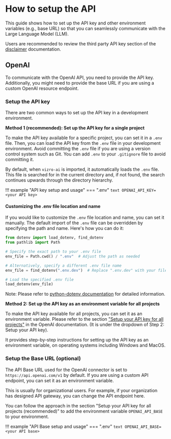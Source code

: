 # How to setup the API

This guide shows how to set up the API key and other environment variables (e.g.,
base URL) so that you can seamlessly communicate with the Large Language Model (LLM).

Users are recommended to review the third party API key section of the [disclaimer](../explanation/disclaimer.md) documentation.

## OpenAI

To communicate with the OpenAI API, you need to provide the API key. Additionally, you
might need to provide the base URL if you are using a custom OpenAI resource endpoint.

### Setup the API key

There are two common ways to set up the API key in a development environment.

**Method 1 (recommended): Set up the API key for a single project**

To make the API key available for a specific project, you can set it in a `.env`
file. Then, you can load the API key from the `.env` file in your development environment.
Avoid committing the `.env` file if you are using a version control system such as Git.
You can add `.env` to your `.gitignore` file to avoid committing it.

By default, when `vizro-ai` is imported, it automatically loads the `.env` file.
This file is searched for in the current directory and, if not found, the search continues upwards through the directory hierarchy.

!!! example "API key setup and usage"
=== ".env"
`text
        OPENAI_API_KEY=<your API key>
        `

#### Customizing the .env file location and name

If you would like to customize the `.env` file location and name, you can set it manually.
The default import of the `.env` file can be overridden by specifying the path and name.
Here's how you can do it:

```py
from dotenv import load_dotenv, find_dotenv
from pathlib import Path

# Specify the exact path to your .env file
env_file = Path.cwd() / ".env"  # Adjust the path as needed

# Alternatively, specify a different .env file name
env_file = find_dotenv(".env.dev")  # Replace ".env.dev" with your file name

# Load the specified .env file
load_dotenv(env_file)
```

Note: Please refer to [python-dotenv documentation](https://saurabh-kumar.com/python-dotenv/reference/) for detailed information.

**Method 2: Set up the API key as an environment variable for all projects**

To make the API key available for all projects, you can set it as an environment
variable. Please refer to the section ["Setup your API key for all projects"](https://platform.openai.com/docs/quickstart/step-2-setup-your-api-key?context=python)
in the OpenAI documentation. (It is under the dropdown of Step 2: Setup your API key).

It provides step-by-step instructions for setting up the API key as an environment
variable, on operating systems including Windows and MacOS.

### Setup the Base URL (optional)

The API Base URL used for the OpenAI connector is set to `https://api.openai.com/v1` by default.
If you are using a custom API endpoint, you can set it as an environment variable.

This is usually for organizational users. For example, if your organization has designed API gateway,
you can change the API endpoint here.

You can follow the approach in the section "Setup your API key for all projects
(recommended)" to add the environment variable `OPENAI_API_BASE` to your environment.

!!! example "API Base setup and usage"
=== ".env"
`text
        OPENAI_API_BASE=<your API base>
        `
